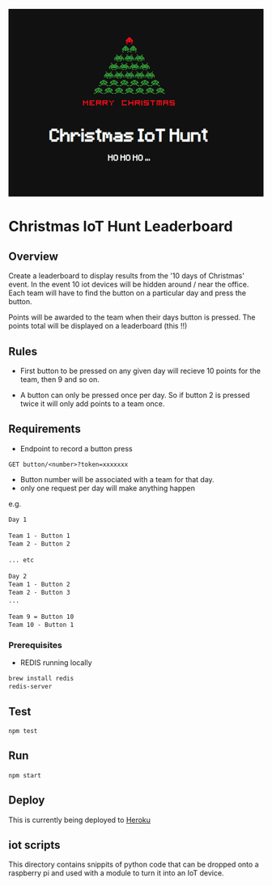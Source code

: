 ![leaderboard logo](https://raw.githubusercontent.com/nathancashmore/wtr-leaderboard/master/public/images/ChristmasIoTLeaderboard.png?token=ABz_XYXRAWHHkHSyRqbUEiWiHkxx8GLzks5bpYmuwA%3D%3D&_sm_au_=iVVJ6QkrJBQkvNWs "Christmas IoT Hunt Leaderboard")

# Christmas IoT Hunt Leaderboard

## Overview

Create a leaderboard to display results from the '10 days of Christmas' event.
In the event 10 iot devices will be hidden around / near the office.  Each team
will have to find the button on a particular day and press the button.

Points will be awarded to the team when their days button is pressed.  The points
total will be displayed on a leaderboard (this !!)


## Rules

- First button to be pressed on any given day will recieve
10 points for the team, then 9 and so on.

- A button can only be pressed once per day.  So if button 2 is pressed twice it
will only add points to a team once.

## Requirements

* Endpoint to record a button press
```
GET button/<number>?token=xxxxxxx
```
- Button number will be associated with a team for that day.
- only one request per day will make anything happen

e.g.
```
Day 1

Team 1 - Button 1
Team 2 - Button 2

... etc

Day 2
Team 1 - Button 2
Team 2 - Button 3
...

Team 9 = Button 10
Team 10 - Button 1
```
### Prerequisites
* REDIS running locally
```
brew install redis
redis-server
```

## Test
```
npm test
```
## Run
```
npm start
```
## Deploy
This is currently being deployed to [Heroku](https://iot-hunt.herokuapp.com/)

## iot scripts

This directory contains snippits of python code that can be
dropped onto a raspberry pi and used with a module to turn
it into an IoT device.
